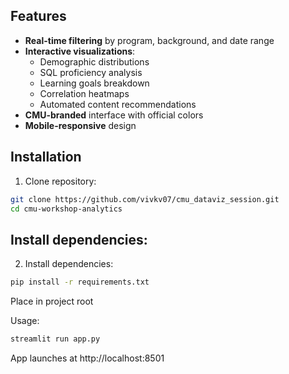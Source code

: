 ## Features
- **Real-time filtering** by program, background, and date range  
- **Interactive visualizations**:
  - Demographic distributions
  - SQL proficiency analysis
  - Learning goals breakdown
  - Correlation heatmaps
  - Automated content recommendations
- **CMU-branded** interface with official colors
- **Mobile-responsive** design

## Installation
1. Clone repository:
```bash
git clone https://github.com/vivkv07/cmu_dataviz_session.git
cd cmu-workshop-analytics
```

## Install dependencies:

2. Install dependencies:

```bash
pip install -r requirements.txt
```

Place in project root

Usage:
```bash
streamlit run app.py
```
App launches at http://localhost:8501
